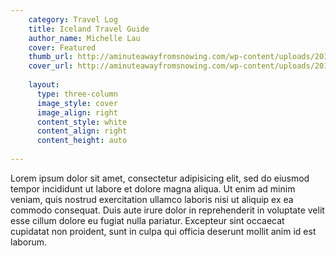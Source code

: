 ```yaml
---
    category: Travel Log
    title: Iceland Travel Guide
    author_name: Michelle Lau
    cover: Featured
    thumb_url: http://aminuteawayfromsnowing.com/wp-content/uploads/2013/11/tumblr_mwesurpt1k1qfu6pbo5_1280.jpg
    cover_url: http://aminuteawayfromsnowing.com/wp-content/uploads/2013/11/tumblr_mwesurpt1k1qfu6pbo5_1280.jpg
    
    layout:
      type: three-column
      image_style: cover 
      image_align: right
      content_style: white
      content_align: right
      content_height: auto
        
---
```


Lorem ipsum dolor sit amet, consectetur adipisicing elit, sed do eiusmod tempor incididunt ut labore et dolore magna aliqua. Ut enim ad minim veniam, quis nostrud exercitation ullamco laboris nisi ut aliquip ex ea commodo consequat. Duis aute irure dolor in reprehenderit in voluptate velit esse cillum dolore eu fugiat nulla pariatur. Excepteur sint occaecat cupidatat non proident, sunt in culpa qui officia deserunt mollit anim id est laborum.

